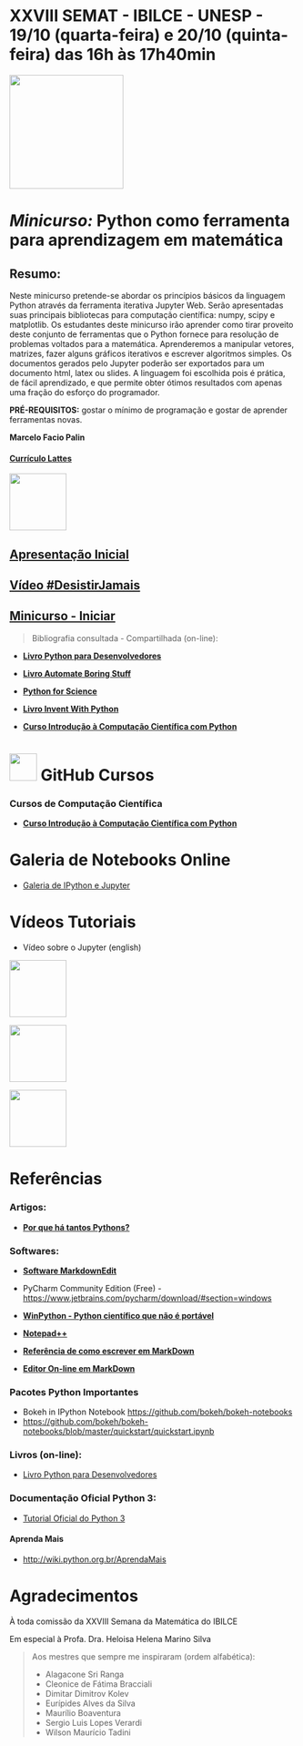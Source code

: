 # XXVIII SEMAT - IBILCE - UNESP - 19/10 (quarta-feira) e 20/10 (quinta-feira) das 16h às 17h40min



<img src="http://www.ibilce.unesp.br/Home/Departamentos/Matematica/xxviiisemat-semanadamatematica/semat.png" width="200">

# *Minicurso:* Python como ferramenta para aprendizagem em matemática  

Resumo: 
-------
Neste minicurso pretende-se abordar os princípios básicos da linguagem Python através da ferramenta iterativa Jupyter Web. Serão apresentadas suas principais bibliotecas para computação científica: numpy, scipy e matplotlib.  Os estudantes deste minicurso irão aprender como tirar proveito deste conjunto de ferramentas que o Python fornece para resolução de problemas voltados para a matemática. Aprenderemos a manipular vetores, matrizes, fazer alguns gráficos iterativos e escrever algoritmos simples. Os documentos gerados pelo Jupyter poderão ser exportados para um documento html, latex ou slides. A linguagem foi escolhida pois é prática, de fácil aprendizado, e que permite obter ótimos resultados com apenas uma fração do esforço do programador.  

**PRÉ-REQUISITOS:** gostar o mínimo de programação e gostar de aprender ferramentas novas.


**Marcelo Facio Palin**

#### [Currículo Lattes](<http://buscatextual.cnpq.br/buscatextual/visualizacv.do?id=K4778375D9>)

<img src="http://www.ampereconsultoria.com.br/static/site/images/logo_full.gif" width="100">


## [Apresentação Inicial](video_motivacional.mp4)

## [Vídeo #DesistirJamais](video_motivacional.mp4)

## [Minicurso - Iniciar](p01.md)


> Bibliografia consultada - Compartilhada (on-line):  

* <a href="http://ricardoduarte.github.io/python-para-desenvolvedores/#conteudo" target="_blank">**Livro Python para Desenvolvedores**</a>

* <a href="http://automatetheboringstuff.com" target="_blank">**Livro Automate Boring Stuff**</a>

* <a href="http://www.scipy-lectures.org/intro/index.html" target="_blank">**Python for Science**</a>

* <a href="http://inventwithpython.com/chapters/" target="_blank">**Livro Invent With Python**</a>

* <a href="http://github.com/thsant/scipy-intro" target="_blank">**Curso Introdução à Computação Científica com Python**</a>






# <img src="https://github.com/favicon.ico" width="48"> GitHub Cursos

### Cursos de Computação Científica

* <a href="http://github.com/thsant/scipy-intro" target="_blank">**Curso Introdução à Computação Científica com Python**</a>



# Galeria de Notebooks Online

* <a href="http://nb.bianp.net/sort/views/" target="_blank">Galeria de IPython e Jupyter</a>

# Vídeos Tutoriais


* Vídeo sobre o Jupyter (english)
 
[<img src="http://img.youtube.com/vi/Rc4JQWowG5I/0.jpg" width="100">](https://www.youtube.com/watch?v=Rc4JQWowG5I "Everything Is AWESOME")

[<img src="http://img.youtube.com/vi/Q2f9W7KDwjA/0.jpg" width="100">](https://www.youtube.com/watch?v=U_lU7Y6HcDk&list=PLicjLNqVtKnwXCq99mWXwGtCNGKvKlytf&index=21 "Prof. Pier")

[<img src="http://img.youtube.com/vi/tbx2rMJc4n4/0.jpg" width="100">](https://www.youtube.com/watch?v=tbx2rMJc4n4 "Instalando Anaconda")


# Referências

### Artigos:

* <a href="http://www.toptal.com/python/por-que-h-tantos-pythons/pt" target="_blank">**Por que há tantos Pythons?**</a>


### Softwares:

* <a href="http://markdownedit.com" target="_blank">**Software MarkdownEdit**</a>

* PyCharm Community Edition (Free) - <https://www.jetbrains.com/pycharm/download/#section=windows>

* <a href="http://winpython.github.io" target="_blank">**WinPython - Python científico que não é portável**</a>

* <a href="http://notepad-plus-plus.org/" target="_blank">**Notepad++**</a>

* <a href="http://github.com/adam-p/markdown-here/wiki/Markdown-Cheatsheet" target="_blank">**Referência de como escrever em MarkDown**</a>

* <a href="http://dillinger.io" target="_blank">**Editor On-line em MarkDown**</a>


### Pacotes Python Importantes

* Bokeh in IPython Notebook <https://github.com/bokeh/bokeh-notebooks>
* <https://github.com/bokeh/bokeh-notebooks/blob/master/quickstart/quickstart.ipynb>


### Livros (on-line):

* <a href="http://ricardoduarte.github.io/python-para-desenvolvedores/#conteudo" target="_blank">Livro Python para Desenvolvedores</a>

### Documentação Oficial Python 3:

* <a href="https://docs.python.org/3/tutorial/" target="_blank">Tutorial Oficial do Python 3</a>


#### Aprenda Mais

* <http://wiki.python.org.br/AprendaMais>

# Agradecimentos

À toda comissão da XXVIII Semana da Matemática do IBILCE

Em especial à Profa. Dra. Heloisa Helena Marino Silva

> Aos mestres que sempre me inspiraram (ordem alfabética):
> * Alagacone Sri Ranga
> * Cleonice de Fátima Bracciali
> * Dimitar Dimitrov Kolev
> * Eurípides Alves da Silva
> * Maurílio Boaventura
> * Sergio Luis Lopes Verardi
> * Wilson Maurício Tadini

